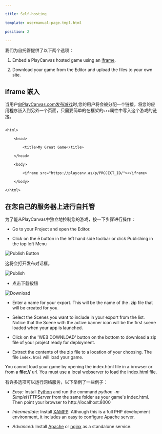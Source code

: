 ---
title: Self-hosting
template: usermanual-page.tmpl.html
position: 2
---

我们为自托管提供了以下两个选项：

1. Embed a PlayCanvas hosted game using an [iframe][1].
2. Download your game from the Editor and upload the files to your own site.

## iframe 嵌入

当用户[向PlayCanvas.com发布游戏][2]时,您的用户将会被分配一个链接。将您的应用程序嵌入到另外一个页面，只需要简单的在框架的`src`属性中写入这个游戏的链接。

~~~html~~~
<html>
    <head>
        <title>My Great Game</title>
    </head>
    <body>
        <iframe src="https://playcanv.as/p/PROJECT_ID/"></iframe>
    </body>
</html>
~~~

## 在您自己的服务器上进行自托管

为了能从PlayCanvas中独立地控制您的游戏，按一下步骤进行操作：

* Go to your Project and open the Editor.
* Click on the <span class="pc-icon" style="font-size">&#57911;</span> button in the left hand side toolbar or click Publishing in the top left Menu

![Publish Button][5]

这将会打开发布对话框。

![Publish][4]

* 点击下载按钮

![Download][6]

* Enter a name for your export. This will be the name of the .zip file that will be created for you.
* Select the Scenes you want to include in your export from the list. Notice that the Scene with the active banner icon will be the first scene loaded when your app is launched.
* Click on the 'WEB DOWNLOAD' button on the bottom to download a zip file of your project ready for deployment.
* Extract the contents of the zip file to a location of your choosing. The file `index.html` will load your game.

<div class="alert alert-warning">
You cannot load your game by opening the index.html file in a browser or from a **file://** url. You must use a local webserver to load the index.html file.
</div>

有许多选项可以运行网络服务，以下举例了一些例子：

* *Easy:* Install [Python][7] and run the command *python -m SimpleHTTPServer* from the same folder as your game's index.html. Then point your browser to http://localhost:8000
* *Intermediate:* Install [XAMPP][8]. Although this is a full PHP development environment, it includes an easy to configure Apache server.
* *Advanced:* Install [Apache][9] or [nginx][10] as a standalone service.

[1]: https://developer.mozilla.org/en/docs/Web/HTML/Element/iframe
[2]: /user-manual/publishing/playcanvas
[3]: /images/publishing/selfhosting/bottombar.png
[4]: /images/user-manual/editor/publishing.jpg
[5]: /images/user-manual/editor/publishing-toolbar.jpg
[6]: /images/user-manual/editor/publishing-download.jpg
[7]: https://www.python.org/downloads/
[8]: https://www.apachefriends.org/index.html
[9]: http://httpd.apache.org/download.cgi
[10]: http://nginx.org/

